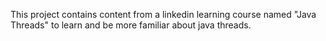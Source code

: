 This project contains content from a linkedin learning course named "Java Threads" to learn and be more familiar about java threads.

